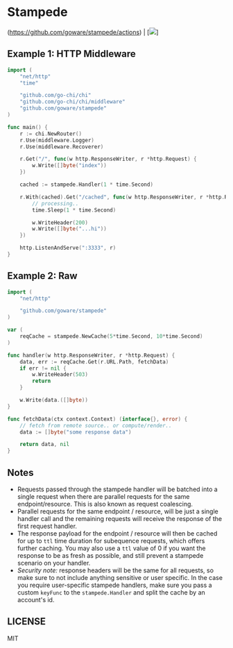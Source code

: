 # Stampede

(https://github.com/goware/stampede/actions) | [![](https://github.com/goware/stampede/workflows/Go/badge.svg?branch=master)]

## Example 1: HTTP Middleware

```go
import (
	"net/http"
	"time"

	"github.com/go-chi/chi"
	"github.com/go-chi/chi/middleware"
	"github.com/goware/stampede"
)

func main() {
	r := chi.NewRouter()
	r.Use(middleware.Logger)
	r.Use(middleware.Recoverer)

	r.Get("/", func(w http.ResponseWriter, r *http.Request) {
		w.Write([]byte("index"))
	})

	cached := stampede.Handler(1 * time.Second)

	r.With(cached).Get("/cached", func(w http.ResponseWriter, r *http.Request) {
		// processing..
		time.Sleep(1 * time.Second)

		w.WriteHeader(200)
		w.Write([]byte("...hi"))
	})

	http.ListenAndServe(":3333", r)
}
```


## Example 2: Raw

```go
import (
	"net/http"

	"github.com/goware/stampede"
)

var (
	reqCache = stampede.NewCache(5*time.Second, 10*time.Second)
)

func handler(w http.ResponseWriter, r *http.Request) {	
	data, err := reqCache.Get(r.URL.Path, fetchData)
	if err != nil {	
		w.WriteHeader(503)
		return	
	}

	w.Write(data.([]byte))
}

func fetchData(ctx context.Context) (interface{}, error) {
	// fetch from remote source.. or compute/render..
	data := []byte("some response data")

	return data, nil	
}
```

## Notes

* Requests passed through the stampede handler will be batched into a single request
when there are parallel requests for the same endpoint/resource. This is also known
as request coalescing.
* Parallel requests for the same endpoint / resource, will be just a single handler call
and the remaining requests will receive the response of the first request handler.
* The response payload for the endpoint / resource will then be cached for up to `ttl`
time duration for subequence requests, which offers further caching. You may also
use a `ttl` value of 0 if you want the response to be as fresh as possible, and still
prevent a stampede scenario on your handler.
* *Security note:* response headers will be the same for all requests, so make sure
to not include anything sensitive or user specific. In the case you require user-specific
stampede handlers, make sure you pass a custom `keyFunc` to the `stampede.Handler` and
split the cache by an account's id.


## LICENSE

MIT
